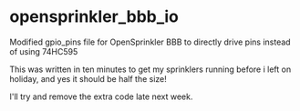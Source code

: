 opensprinkler_bbb_io
====================

Modified gpio_pins file for OpenSprinkler BBB to directly drive pins instead of using 74HC595

This was written in ten minutes to get my sprinklers running before i left on holiday, and yes it should be half the size!

I'll try and remove the extra code late next week.
